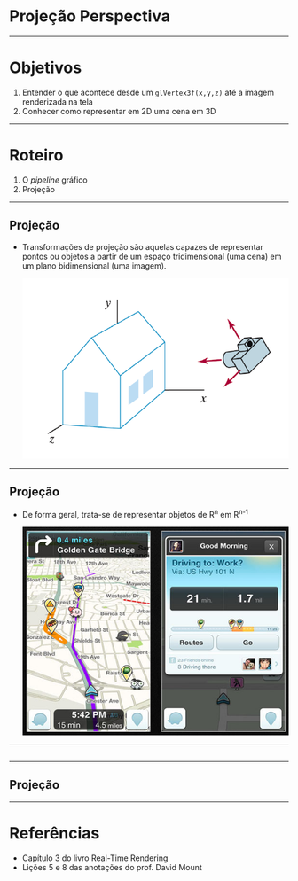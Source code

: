 # Projeção Perspectiva

---
# Objetivos

1. Entender o que acontece desde um `glVertex3f(x,y,z)` até a imagem renderizada
  na tela
1. Conhecer como representar em 2D uma cena em 3D

---

# Roteiro

1. O _pipeline_ gráfico
1. Projeção

---
## Projeção

- Transformações de projeção são aquelas capazes de representar pontos
  ou objetos a partir de um espaço tridimensional (uma cena) em um plano
  bidimensional (uma imagem).

  ![](images/proj-casa-foto.png)

---
## Projeção

- De forma geral, trata-se de representar objetos de R<sup>n</sup> em
  R<sup>n-1</sup>

  ![](images/proj-waze.jpg)



---
##
---
## Projeção


---
# Referências

- Capítulo 3 do livro Real-Time Rendering
- Lições 5 e 8 das anotações do prof. David Mount

